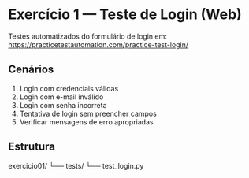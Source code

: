# Exercício 1 — Teste de Login (Web)

Testes automatizados do formulário de login em:
https://practicetestautomation.com/practice-test-login/

## Cenários

1. Login com credenciais válidas
2. Login com e-mail inválido
3. Login com senha incorreta
4. Tentativa de login sem preencher campos
5. Verificar mensagens de erro apropriadas

## Estrutura
exercicio01/
└── tests/
└── test_login.py